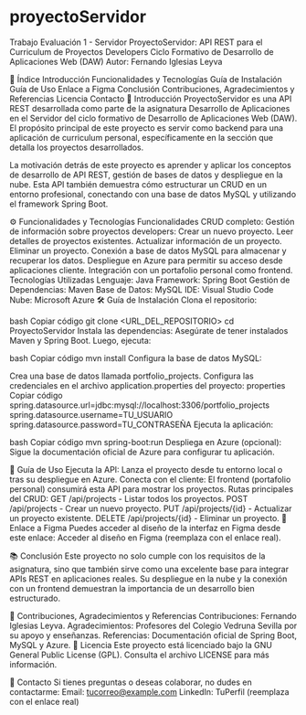 # proyectoServidor
Trabajo Evaluación 1 - Servidor
ProyectoServidor: API REST para el Curriculum de Proyectos Developers
Ciclo Formativo de Desarrollo de Aplicaciones Web (DAW)
Autor: Fernando Iglesias Leyva

📖 Índice
Introducción
Funcionalidades y Tecnologías
Guía de Instalación
Guía de Uso
Enlace a Figma
Conclusión
Contribuciones, Agradecimientos y Referencias
Licencia
Contacto
📜 Introducción
ProyectoServidor es una API REST desarrollada como parte de la asignatura Desarrollo de Aplicaciones en el Servidor del ciclo formativo de Desarrollo de Aplicaciones Web (DAW).
El propósito principal de este proyecto es servir como backend para una aplicación de curriculum personal, específicamente en la sección que detalla los proyectos desarrollados.

La motivación detrás de este proyecto es aprender y aplicar los conceptos de desarrollo de API REST, gestión de bases de datos y despliegue en la nube. Esta API también demuestra cómo estructurar un CRUD en un entorno profesional, conectando con una base de datos MySQL y utilizando el framework Spring Boot.

⚙️ Funcionalidades y Tecnologías
Funcionalidades
CRUD completo: Gestión de información sobre proyectos developers:
Crear un nuevo proyecto.
Leer detalles de proyectos existentes.
Actualizar información de un proyecto.
Eliminar un proyecto.
Conexión a base de datos MySQL para almacenar y recuperar los datos.
Despliegue en Azure para permitir su acceso desde aplicaciones cliente.
Integración con un portafolio personal como frontend.
Tecnologías Utilizadas
Lenguaje: Java
Framework: Spring Boot
Gestión de Dependencias: Maven
Base de Datos: MySQL
IDE: Visual Studio Code
Nube: Microsoft Azure
🛠️ Guía de Instalación
Clona el repositorio:

bash
Copiar código
git clone <URL_DEL_REPOSITORIO>
cd ProyectoServidor
Instala las dependencias:
Asegúrate de tener instalados Maven y Spring Boot. Luego, ejecuta:

bash
Copiar código
mvn install
Configura la base de datos MySQL:

Crea una base de datos llamada portfolio_projects.
Configura las credenciales en el archivo application.properties del proyecto:
properties
Copiar código
spring.datasource.url=jdbc:mysql://localhost:3306/portfolio_projects
spring.datasource.username=TU_USUARIO
spring.datasource.password=TU_CONTRASEÑA
Ejecuta la aplicación:

bash
Copiar código
mvn spring-boot:run
Despliega en Azure (opcional):
Sigue la documentación oficial de Azure para configurar tu aplicación.

🚀 Guía de Uso
Ejecuta la API:
Lanza el proyecto desde tu entorno local o tras su despliegue en Azure.
Conecta con el cliente:
El frontend (portafolio personal) consumirá esta API para mostrar los proyectos.
Rutas principales del CRUD:
GET /api/projects - Listar todos los proyectos.
POST /api/projects - Crear un nuevo proyecto.
PUT /api/projects/{id} - Actualizar un proyecto existente.
DELETE /api/projects/{id} - Eliminar un proyecto.
🎨 Enlace a Figma
Puedes acceder al diseño de la interfaz en Figma desde este enlace: Acceder al diseño en Figma (reemplaza con el enlace real).

📚 Conclusión
Este proyecto no solo cumple con los requisitos de la asignatura, sino que también sirve como una excelente base para integrar APIs REST en aplicaciones reales. Su despliegue en la nube y la conexión con un frontend demuestran la importancia de un desarrollo bien estructurado.

🙏 Contribuciones, Agradecimientos y Referencias
Contribuciones: Fernando Iglesias Leyva.
Agradecimientos: Profesores del Colegio Vedruna Sevilla por su apoyo y enseñanzas.
Referencias: Documentación oficial de Spring Boot, MySQL y Azure.
📜 Licencia
Este proyecto está licenciado bajo la GNU General Public License (GPL). Consulta el archivo LICENSE para más información.

📧 Contacto
Si tienes preguntas o deseas colaborar, no dudes en contactarme:
Email: tucorreo@example.com
LinkedIn: TuPerfil (reemplaza con el enlace real)


